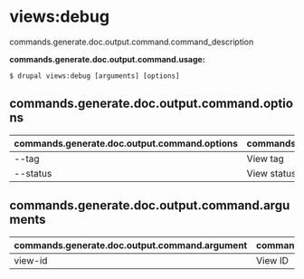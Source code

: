 # views:debug
commands.generate.doc.output.command.command_description

**commands.generate.doc.output.command.usage:**
```
$ drupal views:debug [arguments] [options] 
```

## commands.generate.doc.output.command.options
commands.generate.doc.output.command.options | commands.generate.doc.output.command.details
-------|-------------
--tag | View tag
--status | View status (Enabled|Disabled)

## commands.generate.doc.output.command.arguments
commands.generate.doc.output.command.argument | commands.generate.doc.output.command.details
---------|-------------
view-id | View ID
